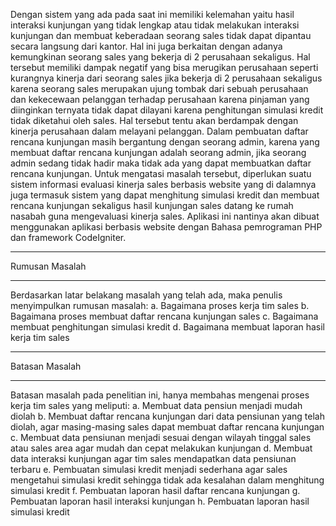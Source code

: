 Dengan sistem yang ada pada saat ini memiliki kelemahan yaitu hasil interaksi kunjungan yang tidak lengkap atau tidak melakukan interaksi kunjungan dan membuat keberadaan seorang sales tidak dapat dipantau secara langsung dari kantor. Hal ini juga berkaitan dengan adanya kemungkinan seorang sales yang bekerja di 2 perusahaan sekaligus. Hal tersebut memiliki dampak negatif yang bisa merugikan perusahaan seperti kurangnya kinerja dari seorang sales jika bekerja di 2 perusahaan sekaligus karena seorang sales merupakan ujung tombak dari sebuah perusahaan dan kekecewaan pelanggan terhadap perusahaan karena pinjaman yang diinginkan ternyata tidak dapat dilayani karena penghitungan simulasi kredit tidak diketahui oleh sales. 
      Hal tersebut tentu akan berdampak dengan kinerja perusahaan dalam melayani pelanggan. Dalam pembuatan daftar rencana kunjungan masih bergantung dengan seorang admin, karena yang membuat daftar rencana kunjungan adalah seorang admin, jika seorang admin sedang tidak hadir maka tidak ada yang dapat membuatkan daftar rencana kunjungan.
	        Untuk mengatasi masalah tersebut, diperlukan suatu sistem informasi evaluasi kinerja sales berbasis website yang di dalamnya juga termasuk sistem yang dapat menghitung simulasi kredit dan membuat rencana kunjungan sekaligus hasil kunjungan sales datang ke rumah nasabah guna mengevaluasi kinerja sales. Aplikasi ini nantinya akan dibuat menggunakan aplikasi berbasis website dengan Bahasa pemrograman PHP dan framework CodeIgniter.

*******************
Rumusan Masalah
*******************

Berdasarkan latar belakang masalah yang telah ada, maka penulis menyimpulkan rumusan masalah:
a.	Bagaimana proses kerja tim sales
b.	Bagaimana proses membuat daftar rencana kunjungan sales
c.	Bagaimana membuat penghitungan simulasi kredit
d.	Bagaimana membuat laporan hasil kerja tim sales

*******************
Batasan Masalah
*******************

Batasan masalah pada penelitian ini, hanya membahas mengenai proses kerja tim sales yang meliputi:
a.	Membuat data pensiun menjadi mudah diolah
b.	Membuat daftar rencana kunjungan dari data pensiunan yang telah diolah, agar masing-masing sales dapat membuat daftar rencana kunjungan
c.	Membuat data pensiunan menjadi sesuai dengan wilayah tinggal sales atau sales area agar mudah dan cepat melakukan kunjungan
d.	Membuat data interaksi kunjungan agar tim sales mendapatkan data pensiunan terbaru
e.	Pembuatan simulasi kredit menjadi sederhana agar sales mengetahui simulasi kredit sehingga tidak ada kesalahan dalam menghitung simulasi kredit
f.	Pembuatan laporan hasil daftar rencana kunjungan
g.	Pembuatan laporan hasil interaksi kunjungan
h.	Pembuatan laporan hasil simulasi kredit